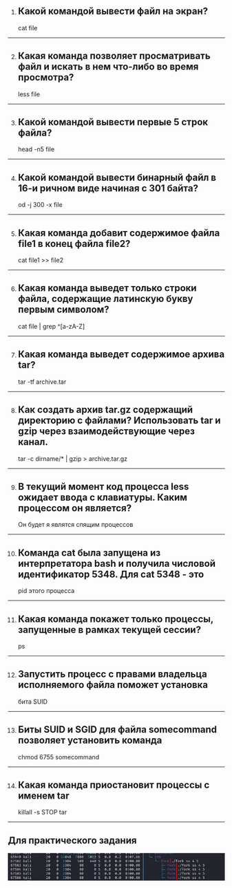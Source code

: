 1. Какой командой вывести файл на экран?
	---
	cat file
	
---
	
2. Какая команда позволяет просматривать файл и искать в нем что-либо во время просмотра?
	---
	less file
	
---
	
3. Какой командой вывести первые 5 строк файла?
	---
	head -n5 file
---

4. Какой командой вывести бинарный файл в 16-и ричном виде начиная с 301 байта?
	---
	od -j 300 -x file
	
---
	
5. Какая команда добавит содержимое файла file1 в конец файла file2?
	---
	cat file1 >> file2
	
---
	
6. Какая команда выведет только строки файла, содержащие латинскую букву первым символом?
	---
	cat file | grep ^[a-zA-Z]
	
---
	
7. Какая команда выведет содержимое архива tar?
	---
	tar -tf archive.tar
	
---
	
8. Как создать архив tar.gz содержащий директорию с файлами? Использовать tar и gzip через взаимодействующие через канал.
	---
	tar -c dirname/* | gzip > archive.tar.gz
	
---

9. В текущий момент код процесса less ожидает ввода с клавиатуры. Каким процессом он является?
	---
	Он будет я являтся спящим процессов

---

10. Команда cat была запущена из интерпретатора bash и получила числовой идентификатор 5348. Для cat 5348 - это
	---
	pid этого процесса
		
---

11. Какая команда покажет только процессы, запущенные в рамках текущей сессии?
	---
	ps
	
---

12. Запустить процесс с правами владельца исполняемого файла поможет установка
	---
	бита SUID

---

13. Биты SUID и SGID для файла somecommand позволяет установить команда
	---
	chmod 6755 somecommand
	
---
	
14. Какая команда приостановит процессы с именем tar
	---
	killall -s STOP tar

---

Для практического задания
---
![screenshot of sample](fork.jpg)











	